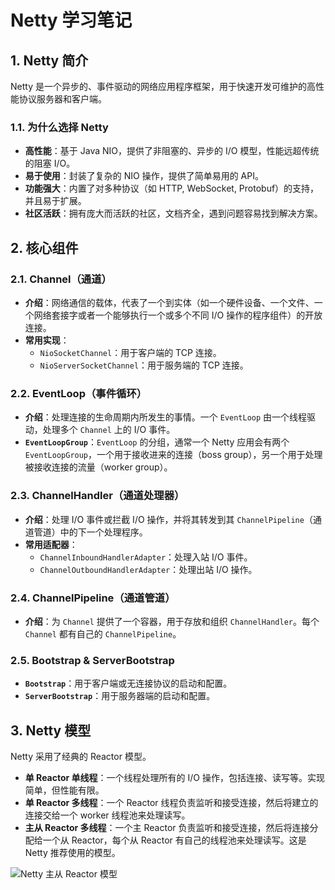 # Netty 学习笔记

## 1. Netty 简介

Netty 是一个异步的、事件驱动的网络应用程序框架，用于快速开发可维护的高性能协议服务器和客户端。

### 1.1. 为什么选择 Netty

- **高性能**：基于 Java NIO，提供了非阻塞的、异步的 I/O 模型，性能远超传统的阻塞 I/O。
- **易于使用**：封装了复杂的 NIO 操作，提供了简单易用的 API。
- **功能强大**：内置了对多种协议（如 HTTP, WebSocket, Protobuf）的支持，并且易于扩展。
- **社区活跃**：拥有庞大而活跃的社区，文档齐全，遇到问题容易找到解决方案。

## 2. 核心组件

### 2.1. Channel（通道）

- **介绍**：网络通信的载体，代表了一个到实体（如一个硬件设备、一个文件、一个网络套接字或者一个能够执行一个或多个不同 I/O 操作的程序组件）的开放连接。
- **常用实现**：
  - `NioSocketChannel`：用于客户端的 TCP 连接。
  - `NioServerSocketChannel`：用于服务端的 TCP 连接。

### 2.2. EventLoop（事件循环）

- **介绍**：处理连接的生命周期内所发生的事情。一个 `EventLoop` 由一个线程驱动，处理多个 `Channel` 上的 I/O 事件。
- **`EventLoopGroup`**：`EventLoop` 的分组，通常一个 Netty 应用会有两个 `EventLoopGroup`，一个用于接收进来的连接（boss group），另一个用于处理被接收连接的流量（worker group）。

### 2.3. ChannelHandler（通道处理器）

- **介绍**：处理 I/O 事件或拦截 I/O 操作，并将其转发到其 `ChannelPipeline`（通道管道）中的下一个处理程序。
- **常用适配器**：
  - `ChannelInboundHandlerAdapter`：处理入站 I/O 事件。
  - `ChannelOutboundHandlerAdapter`：处理出站 I/O 操作。

### 2.4. ChannelPipeline（通道管道）

- **介绍**：为 `Channel` 提供了一个容器，用于存放和组织 `ChannelHandler`。每个 `Channel` 都有自己的 `ChannelPipeline`。

### 2.5. Bootstrap & ServerBootstrap

- **`Bootstrap`**：用于客户端或无连接协议的启动和配置。
- **`ServerBootstrap`**：用于服务器端的启动和配置。

## 3. Netty 模型

Netty 采用了经典的 Reactor 模型。

- **单 Reactor 单线程**：一个线程处理所有的 I/O 操作，包括连接、读写等。实现简单，但性能有限。
- **单 Reactor 多线程**：一个 Reactor 线程负责监听和接受连接，然后将建立的连接交给一个 worker 线程池来处理读写。
- **主从 Reactor 多线程**：一个主 Reactor 负责监听和接受连接，然后将连接分配给一个从 Reactor，每个从 Reactor 有自己的线程池来处理读写。这是 Netty 推荐使用的模型。

![Netty 主从 Reactor 模型](https://netty.io/images/user-guide/2-1-eventloop-model.png)
